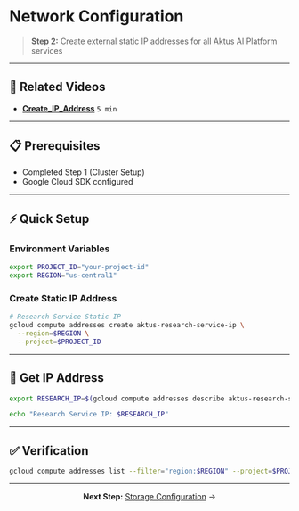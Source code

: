 # Network Configuration
> **Step 2:** Create external static IP addresses for all Aktus AI Platform services

---

## 🎥 Related Videos
- **[Create_IP_Address](https://drive.google.com/file/d/1p-TYGfNnmxeVhxobTVmoXr5i7H9w-OZP/view?usp=sharing)** `5 min`

---

## 📋 Prerequisites

- Completed Step 1 (Cluster Setup)
- Google Cloud SDK configured

---

## ⚡ Quick Setup

### Environment Variables
```bash
export PROJECT_ID="your-project-id"
export REGION="us-central1"
```

### Create Static IP Address
```bash
# Research Service Static IP
gcloud compute addresses create aktus-research-service-ip \
  --region=$REGION \
  --project=$PROJECT_ID
```

---

## 📍 Get IP Address

```bash
export RESEARCH_IP=$(gcloud compute addresses describe aktus-research-service-ip --region=$REGION --format="value(address)")

echo "Research Service IP: $RESEARCH_IP"
```

---

## ✅ Verification

```bash
gcloud compute addresses list --filter="region:$REGION" --project=$PROJECT_ID
```

---

<div align="center">

**Next Step:** [Storage Configuration](storage-configuration.md) →

</div>